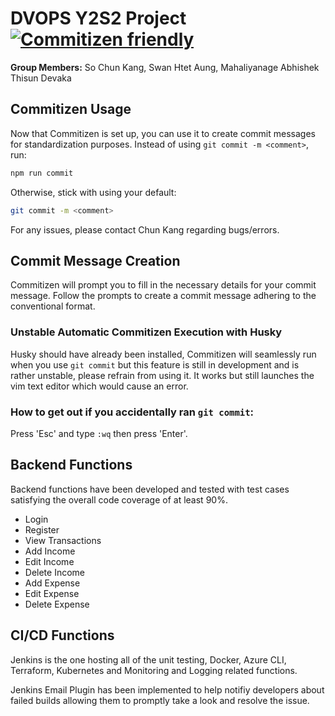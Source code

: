 # DVOPS Y2S2 Project [![Commitizen friendly](https://img.shields.io/badge/commitizen-friendly-brightgreen.svg)](http://commitizen.github.io/cz-cli/)
**Group Members:** So Chun Kang, Swan Htet Aung, Mahaliyanage Abhishek Thisun Devaka

## Commitizen Usage

Now that Commitizen is set up, you can use it to create commit messages for standardization purposes. Instead of using `git commit -m <comment>`, run:

```bash
npm run commit
```

Otherwise, stick with using your default:

```bash
git commit -m <comment>
```

For any issues, please contact Chun Kang regarding bugs/errors.


## Commit Message Creation

Commitizen will prompt you to fill in the necessary details for your commit message. Follow the prompts to create a commit message adhering to the conventional format.

### Unstable Automatic Commitizen Execution with Husky

Husky should have already been installed, Commitizen will seamlessly run when you use `git commit` but this feature is still in development and is rather unstable, please refrain from using it. It works but still launches the vim text editor which would cause an error.

### How to get out if you accidentally ran `git commit`:

Press 'Esc' and type `:wq` then press 'Enter'.

## Backend Functions

Backend functions have been developed and tested with test cases satisfying the overall code coverage of at least 90%.

- Login
- Register
- View Transactions
- Add Income
- Edit Income
- Delete Income
- Add Expense
- Edit Expense
- Delete Expense

## CI/CD Functions

Jenkins is the one hosting all of the unit testing, Docker, Azure CLI, Terraform, Kubernetes and Monitoring and Logging related functions.

Jenkins Email Plugin has been implemented to help notifiy developers about failed builds allowing them to promptly take a look and resolve the issue.